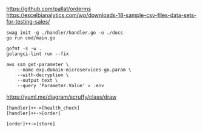 https://github.com/pallat/orderms
https://excelbianalytics.com/wp/downloads-18-sample-csv-files-data-sets-for-testing-sales/

```shell
swag init -g ./handler/handler.go -o ./docs
go run cmd/main.go
```

```shell
gofmt -s -w .
golangci-lint run --fix
```

```shell
aws ssm get-parameter \
    --name exp.domain-microservices-go.param \
    --with-decryption \
    --output text \
    --query 'Parameter.Value' > .env
```

https://yuml.me/diagram/scruffy/class/draw
```
[handler]++->[health_check]
[handler]++->[order]

[order]++->[store]
```
